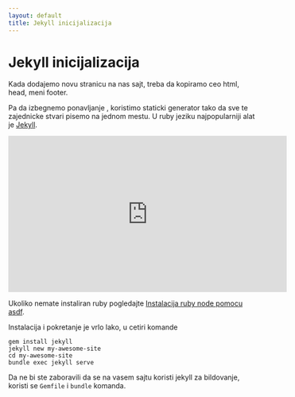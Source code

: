 ```yaml
---
layout: default
title: Jekyll inicijalizacija
---
```

# Jekyll inicijalizacija

Kada dodajemo novu stranicu na nas sajt, treba da kopiramo ceo html, head, meni footer.

Pa da izbegnemo ponavljanje , koristimo staticki generator tako da sve te zajednicke stvari pisemo na jednom mestu. U ruby jeziku najpopularniji alat je [Jekyll](https://jekyllrb.com/).

<iframe width="560" height="315" src="https://www.youtube.com/embed/6tY7JLzpoQs?si=DTbW2g1u6SlUPc9j" title="YouTube video player" frameborder="0" allow="accelerometer; autoplay; clipboard-write; encrypted-media; gyroscope; picture-in-picture; web-share" referrerpolicy="strict-origin-when-cross-origin" allowfullscreen></iframe>

 Ukoliko nemate instaliran ruby pogledajte [Instalacija ruby node pomocu asdf](./instalacija-ruby-node-pomocu-asdf.html).

Instalacija i pokretanje je vrlo lako, u cetiri komande
```
gem install jekyll
jekyll new my-awesome-site
cd my-awesome-site
bundle exec jekyll serve
```
Da ne bi ste zaboravili da se na vasem sajtu koristi jekyll za bildovanje, koristi se `Gemfile` i `bundle` komanda.
